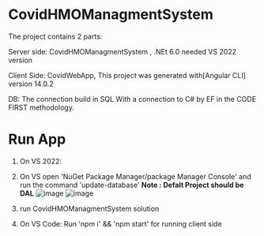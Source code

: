 # CovidHMOManagmentSystem

The project contains 2 parts:

Server side: CovidHMOManagmentSystem , .NEt 6.0 needed VS 2022 version

Client Side: CovidWebApp, This project was generated with[Angular CLI] version 14.0.2

DB: The connection build in SQL With a connection to C# by EF in the CODE FIRST methodology.

# Run App
1. On VS 2022:
  1. On VS open 'NuGet Package Manager/package Manager Console' and run the command 'update-database' **Note : Defalt Project should be DAL**
  ![image](https://user-images.githubusercontent.com/116121959/197410147-b8cf2b15-4d7c-4dc6-b231-0c0c57660aae.png)
  ![image](https://user-images.githubusercontent.com/116121959/197410275-7cfeaa5b-88b1-486b-8453-e12e2284cc42.png)


  2. run CovidHMOManagmentSystem solution

2. On VS Code:
  Run 'npm i' && 'npm start' for running client side
